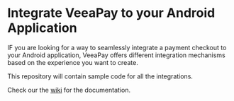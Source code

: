 # Integrate VeeaPay to your Android Application

IF you are looking for a way to seamlessly integrate a payment checkout to your Android application, VeeaPay offers different integration mechanisms based on the experience you want to create. 

This repository will contain sample code for all the integrations. 

Check our the [wiki](https://github.com/Max2Inc/payment-intent-demo/wiki/) for the documentation.
